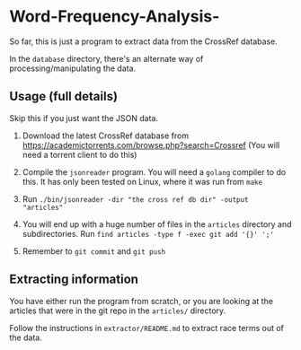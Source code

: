 # Word-Frequency-Analysis-

So far, this is just a program to extract data from the CrossRef database.

In the `database` directory, there's an alternate way of processing/manipulating the data.

## Usage (full details)

Skip this if you just want the JSON data.

1. Download the latest CrossRef database from https://academictorrents.com/browse.php?search=Crossref
(You will need a torrent client to do this)

2. Compile the `jsonreader` program. You will need a `golang` compiler to do this. It has only
been tested on Linux, where it was run from `make`

3. Run `./bin/jsonreader -dir "the cross ref db dir" -output "articles"`

4. You will end up with a huge number of files in the `articles` directory and subdirectories.
Run `find articles -type f -exec git add '{}' ';'`

5. Remember to `git commit` and `git push`

## Extracting information

You have either run the program from scratch, or you are looking at the articles that were in the git repo in the `articles/` directory.

Follow the instructions in `extractor/README.md` to extract race terms out of the data.


